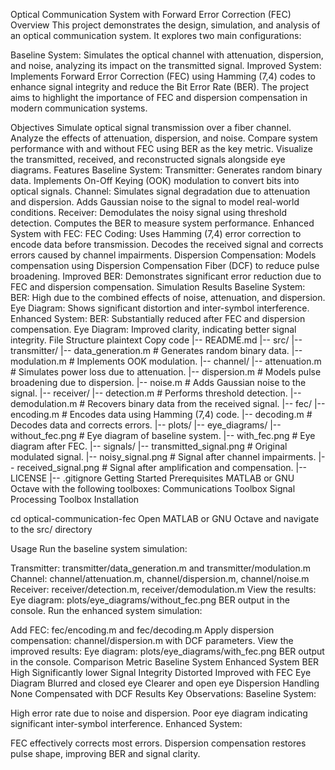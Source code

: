Optical Communication System with Forward Error Correction (FEC)
Overview
This project demonstrates the design, simulation, and analysis of an optical communication system. It explores two main configurations:

Baseline System: Simulates the optical channel with attenuation, dispersion, and noise, analyzing its impact on the transmitted signal.
Improved System: Implements Forward Error Correction (FEC) using Hamming (7,4) codes to enhance signal integrity and reduce the Bit Error Rate (BER).
The project aims to highlight the importance of FEC and dispersion compensation in modern communication systems.

Objectives
Simulate optical signal transmission over a fiber channel.
Analyze the effects of attenuation, dispersion, and noise.
Compare system performance with and without FEC using BER as the key metric.
Visualize the transmitted, received, and reconstructed signals alongside eye diagrams.
Features
Baseline System:
Transmitter:
Generates random binary data.
Implements On-Off Keying (OOK) modulation to convert bits into optical signals.
Channel:
Simulates signal degradation due to attenuation and dispersion.
Adds Gaussian noise to the signal to model real-world conditions.
Receiver:
Demodulates the noisy signal using threshold detection.
Computes the BER to measure system performance.
Enhanced System with FEC:
FEC Coding:
Uses Hamming (7,4) error correction to encode data before transmission.
Decodes the received signal and corrects errors caused by channel impairments.
Dispersion Compensation:
Models compensation using Dispersion Compensation Fiber (DCF) to reduce pulse broadening.
Improved BER:
Demonstrates significant error reduction due to FEC and dispersion compensation.
Simulation Results
Baseline System:
BER: High due to the combined effects of noise, attenuation, and dispersion.
Eye Diagram: Shows significant distortion and inter-symbol interference.
Enhanced System:
BER: Substantially reduced after FEC and dispersion compensation.
Eye Diagram: Improved clarity, indicating better signal integrity.
File Structure
plaintext
Copy code
|-- README.md
|-- src/
    |-- transmitter/
        |-- data_generation.m       # Generates random binary data.
        |-- modulation.m            # Implements OOK modulation.
    |-- channel/
        |-- attenuation.m           # Simulates power loss due to attenuation.
        |-- dispersion.m            # Models pulse broadening due to dispersion.
        |-- noise.m                 # Adds Gaussian noise to the signal.
    |-- receiver/
        |-- detection.m             # Performs threshold detection.
        |-- demodulation.m          # Recovers binary data from the received signal.
    |-- fec/
        |-- encoding.m              # Encodes data using Hamming (7,4) code.
        |-- decoding.m              # Decodes data and corrects errors.
|-- plots/
    |-- eye_diagrams/
        |-- without_fec.png         # Eye diagram of baseline system.
        |-- with_fec.png            # Eye diagram after FEC.
    |-- signals/
        |-- transmitted_signal.png  # Original modulated signal.
        |-- noisy_signal.png        # Signal after channel impairments.
        |-- received_signal.png     # Signal after amplification and compensation.
|-- LICENSE
|-- .gitignore
Getting Started
Prerequisites
MATLAB or GNU Octave with the following toolboxes:
Communications Toolbox
Signal Processing Toolbox
Installation

cd optical-communication-fec
Open MATLAB or GNU Octave and navigate to the src/ directory

Usage
Run the baseline system simulation:

Transmitter: transmitter/data_generation.m and transmitter/modulation.m
Channel: channel/attenuation.m, channel/dispersion.m, channel/noise.m
Receiver: receiver/detection.m, receiver/demodulation.m
View the results:
Eye diagram: plots/eye_diagrams/without_fec.png
BER output in the console.
Run the enhanced system simulation:

Add FEC: fec/encoding.m and fec/decoding.m
Apply dispersion compensation: channel/dispersion.m with DCF parameters.
View the improved results:
Eye diagram: plots/eye_diagrams/with_fec.png
BER output in the console.
Comparison
Metric	Baseline System	Enhanced System
BER	High	Significantly lower
Signal Integrity	Distorted	Improved with FEC
Eye Diagram	Blurred and closed eye	Clearer and open eye
Dispersion Handling	None	Compensated with DCF
Results
Key Observations:
Baseline System:

High error rate due to noise and dispersion.
Poor eye diagram indicating significant inter-symbol interference.
Enhanced System:

FEC effectively corrects most errors.
Dispersion compensation restores pulse shape, improving BER and signal clarity.
